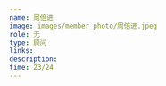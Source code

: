```yaml
---
name: 周倍进
image: images/member_photo/周倍进.jpeg
role: 无
type: 顾问
links:
description:
time: 23/24
---
```

